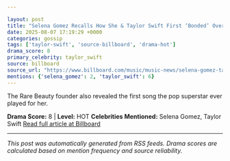 ```yaml
---

layout: post
title: "Selena Gomez Recalls How She & Taylor Swift First ‘Bonded’ Over Their Jonas Brother Breakups""
date: 2025-08-07 17:19:29 +0000
categories: gossip
tags: ['taylor-swift', 'source-billboard', 'drama-hot']
drama_score: 8
primary_celebrity: taylor_swift
source: billboard
source_url: "https://www.billboard.com/music/music-news/selena-gomez-taylor-swift-bonded-jonas-brothers-breakups-1236038612/""
mentions: {'selena_gomez': 2, 'taylor_swift': 6}
---
```


The Rare Beauty founder also revealed the first song the pop superstar ever played for her.

**Drama Score:** 8 | **Level:** HOT **Celebrities Mentioned:** Selena Gomez, Taylor Swift [Read full article at Billboard](https://www.billboard.com/music/music-news/selena-gomez-taylor-swift-bonded-jonas-brothers-breakups-1236038612/)

---

*This post was automatically generated from RSS feeds. Drama scores are calculated based on mention frequency and source reliability.*